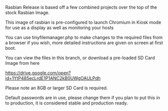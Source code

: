 Rasbian Release is based off a few combined projects over the top of the stock Rasbian Image. 

This image of rasbian is pre-configured to launch Chromium in Kiosk mode for use as a display as well as monitoring your hosts

You can use tinyfilemanager.php to make changes to the required files from a browser if you wish, more detailed instructions are given on screen at first boot. 

You can view the files in this branch, or download a pre-loaded SD Card Image from here

https://drive.google.com/open?id=1YtP485ecLrdE1P1ANC2kB0UWgOAULPdh

Please note an 8GB or larger SD Card is required. 

Default passwords are in use, please change them if you plan to put this in to production, it is considered stable and production ready.
